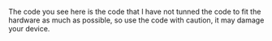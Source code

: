 The code you see here is the code that I have not tunned the code to fit the hardware as much as possible, so use the code with caution, it may damage your device.
